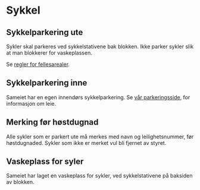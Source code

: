 Sykkel
======

Sykkelparkering ute
-------------------

Sykler skal parkeres ved sykkelstativene bak blokken. Ikke parker sykler slik at man blokkerer for vaskeplassen.

Se [regler for fellesarealer](/nyttig/fellesarealer/).

Sykkelparkering inne
--------------------

Sameiet har en egen innendørs sykkelparkering. Se [vår parkeringsside](/nyttig/parkering/), for informasjon om leie.

Merking før høstdugnad
----------------------

Alle sykler som er parkert ute må merkes med navn og leilighetsnummer, før høstdugnaded. Sykler som ikke er merket vul bli fjernet av styret.

Vaskeplass for syler
--------------------

Sameiet har laget en vaskeplass for sykler, ved sykkelstativene på baksiden av blokken.



